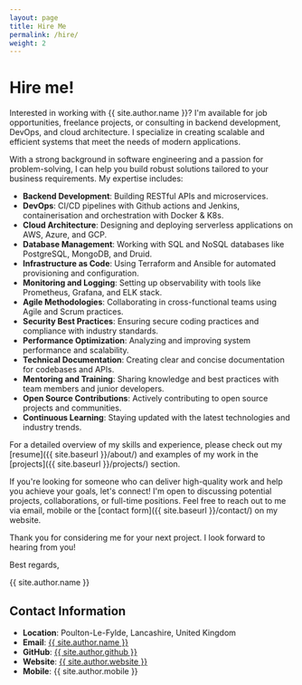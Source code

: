 ```yaml
---
layout: page
title: Hire Me
permalink: /hire/
weight: 2
---
```


# Hire me!

Interested in working with {{ site.author.name }}? I'm available for job opportunities, freelance projects, or
consulting in backend development, DevOps, and cloud architecture. I specialize in creating scalable and efficient
systems that meet the needs of modern applications.

With a strong background in software engineering and a passion for problem-solving, I can help you build robust
solutions tailored to your business requirements. My expertise includes:

- **Backend Development**: Building RESTful APIs and microservices.
- **DevOps**: CI/CD pipelines with Github actions and Jenkins, containerisation and orchestration with Docker & K8s.
- **Cloud Architecture**: Designing and deploying serverless applications on AWS, Azure, and GCP.
- **Database Management**: Working with SQL and NoSQL databases like PostgreSQL, MongoDB, and Druid.
- **Infrastructure as Code**: Using Terraform and Ansible for automated provisioning and configuration.
- **Monitoring and Logging**: Setting up observability with tools like Prometheus, Grafana, and ELK stack.
- **Agile Methodologies**: Collaborating in cross-functional teams using Agile and Scrum practices.
- **Security Best Practices**: Ensuring secure coding practices and compliance with industry standards.
- **Performance Optimization**: Analyzing and improving system performance and scalability.
- **Technical Documentation**: Creating clear and concise documentation for codebases and APIs.
- **Mentoring and Training**: Sharing knowledge and best practices with team members and junior developers.
- **Open Source Contributions**: Actively contributing to open source projects and communities.
- **Continuous Learning**: Staying updated with the latest technologies and industry trends.

For a detailed overview of my skills and experience, please check out my [resume]({{ site.baseurl }}/about/) and
examples of my work in the [projects]({{ site.baseurl }}/projects/) section.

If you're looking for someone who can deliver high-quality work and help you achieve your goals, let's connect! I'm open
to discussing potential projects, collaborations, or full-time positions. Feel free to reach out to me via email, mobile
or the [contact form]({{ site.baseurl }}/contact/) on my website.

Thank you for considering me for your next project. I look forward to hearing from you!

Best regards,

{{ site.author.name }}

## Contact Information

- **Location**: Poulton-Le-Fylde, Lancashire, United Kingdom
- **Email**: <a href="mailto:{{ site.author.email }}">{{ site.author.name }}</a>
- **GitHub**: <a href="https://github.com/{{ site.author.github }}">{{ site.author.github }}</a>
- **Website**: <a href="{{ site.author.website }}">{{ site.author.website }}</a>
- **Mobile**: {{ site.author.mobile }}

